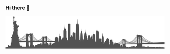 ### Hi there 👋

![Wide vector art of the NYC Skyline](https://github.com/DeveloperBlue/DeveloperBlue/blob/main/footer.png?raw=true)
